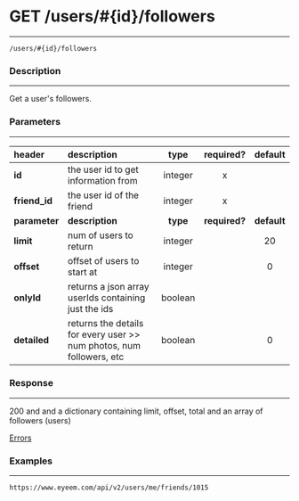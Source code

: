 # GET /users/#{id}/followers  
***
`/users/#{id}/followers`

### Description
***
Get a user's followers.

### Parameters
***

|header| description| type |required? |default|
|:---------|:--------------|:----------:|:------------:|:------------:|
|**id**|the user id to get information from|integer|x||
|**friend_id**|the user id of the friend|integer|x||
|**parameter**| **description**| **type** |**required?** |**default**|
|**limit**|num of users to return|integer||20|
|**offset**|offset of users to start at|integer||0|
|**onlyId**|returns a json array userIds containing just the ids|boolean|||
|**detailed**|returns the details for every user >> num photos, num followers, etc|boolean||0|

### Response
***


200 and and a dictionary containing limit, offset, total and an array of followers (users)

[Errors](../../resources/errors.md)

### Examples
***

`https://www.eyeem.com/api/v2/users/me/friends/1015`



